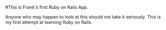 #This is Frank's first Ruby on Rails App.

Anyone who may happen to look at this should not take it seriously.
This is my first attempt at learning Ruby on Rails.















































